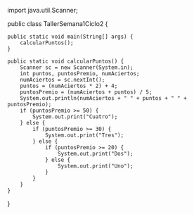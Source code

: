 import java.util.Scanner;

public class TallerSemana1Ciclo2 {

    public static void main(String[] args) {
        calcularPuntos();
    }

    public static void calcularPuntos() {
        Scanner sc = new Scanner(System.in);
        int puntos, puntosPremio, numAciertos;
        numAciertos = sc.nextInt();
        puntos = (numAciertos * 2) + 4;
        puntosPremio = (numAciertos + puntos) / 5;
        System.out.println(numAciertos + " " + puntos + " " + puntosPremio);
        if (puntosPremio >= 50) {
            System.out.print("Cuatro");
        } else {
            if (puntosPremio >= 30) {
                System.out.print("Tres");
            } else {
                if (puntosPremio >= 20) {
                    System.out.print("Dos");
                } else {
                    System.out.print("Uno");
                }
            }
        }
    }

}
